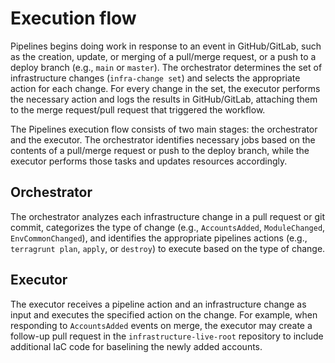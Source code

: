 # Execution flow

Pipelines begins doing work in response to an event in GitHub/GitLab, such as the creation, update, or merging of a pull/merge request, or a push to a deploy branch (e.g., `main` or `master`). The orchestrator determines the set of infrastructure changes (`infra-change set`) and selects the appropriate action for each change. For every change in the set, the executor performs the necessary action and logs the results in GitHub/GitLab, attaching them to the merge request/pull request that triggered the workflow.

The Pipelines execution flow consists of two main stages: the orchestrator and the executor. The orchestrator identifies necessary jobs based on the contents of a pull/merge request or push to the deploy branch, while the executor performs those tasks and updates resources accordingly.

## Orchestrator

The orchestrator analyzes each infrastructure change in a pull request or git commit, categorizes the type of change (e.g., `AccountsAdded`, `ModuleChanged`, `EnvCommonChanged`), and identifies the appropriate pipelines actions (e.g., `terragrunt plan`, `apply`, or `destroy`) to execute based on the type of change.

## Executor

The executor receives a pipeline action and an infrastructure change as input and executes the specified action on the change. For example, when responding to `AccountsAdded` events on merge, the executor may create a follow-up pull request in the `infrastructure-live-root` repository to include additional IaC code for baselining the newly added accounts.
